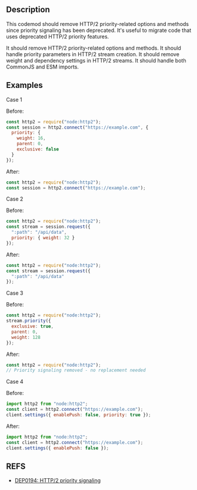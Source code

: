 ## Description

This codemod should remove HTTP/2 priority-related options and methods since priority signaling has been deprecated. It's useful to migrate code that uses deprecated HTTP/2 priority features.

It should remove HTTP/2 priority-related options and methods. It should handle priority parameters in HTTP/2 stream creation. It should remove weight and dependency settings in HTTP/2 streams. It should handle both CommonJS and ESM imports.

## Examples

Case 1

Before:

```js
const http2 = require("node:http2");
const session = http2.connect("https://example.com", {
  priority: {
    weight: 16,
    parent: 0,
    exclusive: false
  }
});
```

After:

```js
const http2 = require("node:http2");
const session = http2.connect("https://example.com");
```

Case 2

Before:

```js
const http2 = require("node:http2");
const stream = session.request({
  ":path": "/api/data",
  priority: { weight: 32 }
});
```

After:

```js
const http2 = require("node:http2");
const stream = session.request({
  ":path": "/api/data"
});
```

Case 3

Before:

```js
const http2 = require("node:http2");
stream.priority({
  exclusive: true,
  parent: 0,
  weight: 128
});
```

After:

```js
const http2 = require("node:http2");
// Priority signaling removed - no replacement needed
```

Case 4

Before:

```js
import http2 from "node:http2";
const client = http2.connect("https://example.com");
client.settings({ enablePush: false, priority: true });
```

After:

```js
import http2 from "node:http2";
const client = http2.connect("https://example.com");
client.settings({ enablePush: false });
```

## REFS

- [DEP0194: HTTP/2 priority signaling](https://nodejs.org/api/deprecations.html#DEP0194)